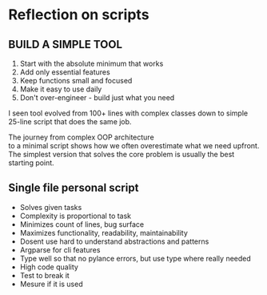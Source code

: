 # Reflection on scripts

## BUILD A SIMPLE TOOL

1. Start with the absolute minimum that works
2. Add only essential features
3. Keep functions small and focused  
4. Make it easy to use daily
5. Don't over-engineer - build just what you need

I seen tool evolved from 100+ lines with complex classes
down to simple 25-line script that does the same job.

The journey from complex OOP architecture  
to a minimal script shows how we often overestimate what we need upfront.  
The simplest version that solves the core problem is usually the best starting point.

## Single file personal script

- Solves given tasks
- Complexity is proportional to task
- Minimizes count of lines, bug surface
- Maximizes functionality, readability, maintainability
- Dosent use hard to understand abstractions and patterns
- Argparse for cli features
- Type well so that no pylance errors, but use type where really needed 
- High code quality
- Test to break it
- Mesure if it is used 
